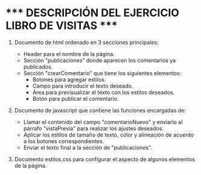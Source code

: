 # *** DESCRIPCIÓN DEL EJERCICIO LIBRO DE VISITAS ***

1. Documento de html ordenado en 3 secciones principales:
   * Header para el nombre de la página.
   * Sección "publicaciones" donde aparecen los comentarios ya publicados.
   * Sección "crearComentario" que tiene los siguientes elementos:
       * Botones para agregar estilos.
       * Campo para introducir el texto deseado.
       * Área para previsualizar el texto con los estilos deseados.
       * Botón para publicar el comentario.
   

2. Documento de javascript que contiene las funciones encargadas de:
   * Llamar el contenido del campo "comentarioNuevo" y enviarlo al párrafo "vistaPrevia" para realizar los ajustes deseados.
   * Aplicar los estilos de tamaño de texto, color y alineación de acuerdo a los botones correspondientes.
   * Enviar el texto final a la sección de "publicaciones".

3. Documento estilos.css para configurar el aspecto de algunos elementos de la página.
